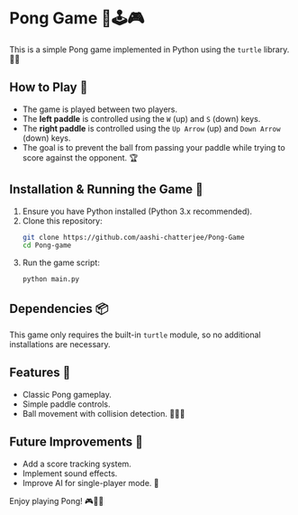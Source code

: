 # Pong Game 🎾🕹️🎮

This is a simple Pong game implemented in Python using the `turtle` library. 🏓🐢

## How to Play 🎯
- The game is played between two players.
- The **left paddle** is controlled using the `W` (up) and `S` (down) keys.
- The **right paddle** is controlled using the `Up Arrow` (up) and `Down Arrow` (down) keys.
- The goal is to prevent the ball from passing your paddle while trying to score against the opponent. 🏆

## Installation & Running the Game 🔧
1. Ensure you have Python installed (Python 3.x recommended).
2. Clone this repository:
   ```sh
   git clone https://github.com/aashi-chatterjee/Pong-Game
   cd Pong-game
   ```
3. Run the game script:
   ```sh
   python main.py
   ```

## Dependencies 📦
This game only requires the built-in `turtle` module, so no additional installations are necessary. 

## Features 🌟
- Classic Pong gameplay.
- Simple paddle controls.
- Ball movement with collision detection. 🏓💥👾

## Future Improvements 📌
- Add a score tracking system.
- Implement sound effects.
- Improve AI for single-player mode. 🤖

Enjoy playing Pong! 🎮🎈😃


